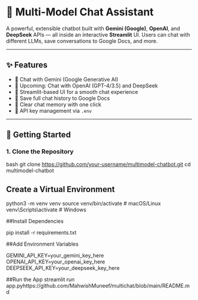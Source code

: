 # 🤖 Multi-Model Chat Assistant

A powerful, extensible chatbot built with **Gemini (Google)**, **OpenAI**, and **DeepSeek** APIs — all inside an interactive **Streamlit** UI. Users can chat with different LLMs, save conversations to Google Docs, and more.

---

## ✨ Features

- 🔄 Chat with Gemini (Google Generative AI)
- 🧠 Upcoming: Chat with OpenAI (GPT-4/3.5) and DeepSeek
- 💬 Streamlit-based UI for a smooth chat experience
- 💾 Save full chat history to Google Docs
- 🧹 Clear chat memory with one click
- 🔐 API key management via `.env`

---


## 🚀 Getting Started

### 1. Clone the Repository

bash
git clone https://github.com/your-username/multimodel-chatbot.git
cd multimodel-chatbot




## Create a Virtual Environment

python3 -m venv venv
source venv/bin/activate  # macOS/Linux
venv\Scripts\activate     # Windows

##Install Dependencies

pip install -r requirements.txt


##Add Environment Variables

GEMINI_API_KEY=your_gemini_key_here
OPENAI_API_KEY=your_openai_key_here
DEEPSEEK_API_KEY=your_deepseek_key_here


##Run the App
streamlit run app.pyhttps://github.com/MahwishMuneef/multichat/blob/main/README.md